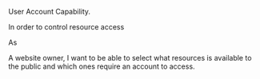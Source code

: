 User Account Capability.

In order to control resource access 

As 

A website owner, I want to be able to select what resources is available to the public and which
ones require an account to access.